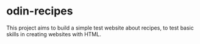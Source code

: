 # odin-recipes

This project aims to build a simple test website about recipes, to test basic skills in creating websites with HTML.
